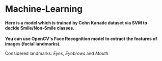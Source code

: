 # Machine-Learning

#### Here is a model which is trained by Cohn Kanade dataset via SVM to decide Smile/Non-Smile classes.

**You can use OpenCV's Face Recognition model to extract the features of images (facial landmarks).**

Considered landmarks: *Eyes*, *Eyebrows* and *Mouth*
